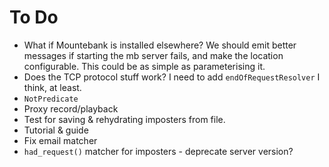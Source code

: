 # To Do

* What if Mountebank is installed elsewhere? We should emit better messages if starting the mb server fails, and make the location configurable. This could be as simple as parameterising it. 
* Does the TCP protocol stuff work? I need to add `endOfRequestResolver` I think, at least.
* `NotPredicate`
* Proxy record/playback
* Test for saving & rehydrating imposters from file.
* Tutorial & guide
* Fix email matcher
* `had_request()` matcher for imposters - deprecate server version?
